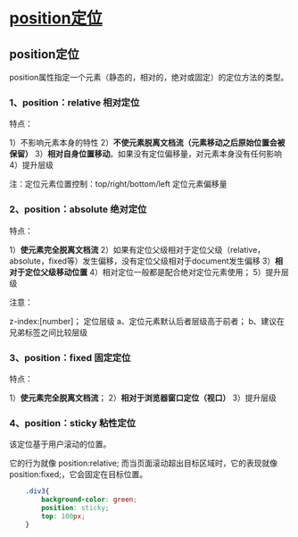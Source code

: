 # [position定位](https://github.com/Twlig/issuesBlog/issues/56)

## position定位

position属性指定一个元素（静态的，相对的，绝对或固定）的定位方法的类型。

### 1、position：relative  相对定位

特点：

 1）不影响元素本身的特性
 2）**不使元素脱离文档流（元素移动之后原始位置会被保留）**
 3）**相对自身位置移动**。如果没有定位偏移量，对元素本身没有任何影响
 4）提升层级

注：定位元素位置控制：top/right/bottom/left  定位元素偏移量

### 2、position：absolute  绝对定位

特点：

 1）**使元素完全脱离文档流**
 2）如果有定位父级相对于定位父级（relative，absolute，fixed等）发生偏移，没有定位父级相对于document发生偏移
 3）**相对于定位父级移动位置**
 4）相对定位一般都是配合绝对定位元素使用；
 5）提升层级

注意：

z-index:[number]；  定位层级
      a、定位元素默认后者层级高于前者；
      b、建议在兄弟标签之间比较层级



### 3、position：fixed  固定定位

特点：

 1）**使元素完全脱离文档流**；
 2）**相对于浏览器窗口定位（视口）**
 3）提升层级



### 4、position：sticky  粘性定位

该定位基于用户滚动的位置。

它的行为就像 position:relative; 而当页面滚动超出目标区域时，它的表现就像 position:fixed;，它会固定在目标位置。

```css
    .div3{
        background-color: green;
        position: sticky;
        top: 100px;
    }
```

